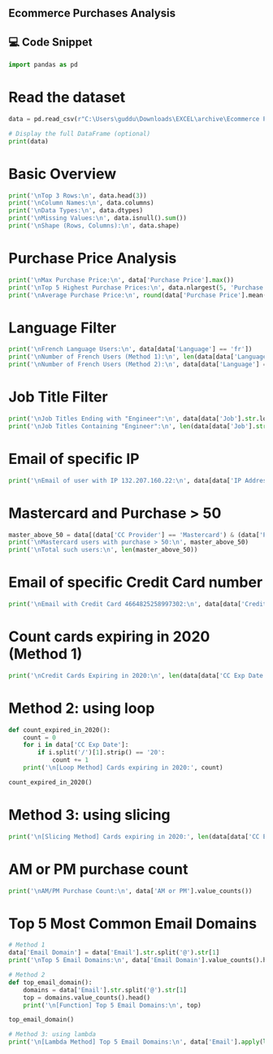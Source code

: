## Ecommerce Purchases Analysis
## 💻 Code Snippet


```python
import pandas as pd
```
# Read the dataset
```python
data = pd.read_csv(r"C:\Users\guddu\Downloads\EXCEL\archive\Ecommerce Purchases")

# Display the full DataFrame (optional)
print(data)
```
# Basic Overview
```python
print('\nTop 3 Rows:\n', data.head(3))
print('\nColumn Names:\n', data.columns)
print('\nData Types:\n', data.dtypes)
print('\nMissing Values:\n', data.isnull().sum())
print('\nShape (Rows, Columns):\n', data.shape)
```
# Purchase Price Analysis
```python
print('\nMax Purchase Price:\n', data['Purchase Price'].max())
print('\nTop 5 Highest Purchase Prices:\n', data.nlargest(5, 'Purchase Price'))
print('\nAverage Purchase Price:\n', round(data['Purchase Price'].mean(), 2))
```
# Language Filter
```python
print('\nFrench Language Users:\n', data[data['Language'] == 'fr'])
print('\nNumber of French Users (Method 1):\n', len(data[data['Language'] == 'fr']))
print('\nNumber of French Users (Method 2):\n', data[data['Language'] == 'fr'].count())
```

# Job Title Filter
```python
print('\nJob Titles Ending with "Engineer":\n', data[data['Job'].str.lower().str.endswith('engineer')])
print('\nJob Titles Containing "Engineer":\n', len(data[data['Job'].str.contains('engineer', case=False)]))
```
# Email of specific IP
```python
print('\nEmail of user with IP 132.207.160.22:\n', data[data['IP Address'] == "132.207.160.22"]['Email'])
```
# Mastercard and Purchase > 50
```python
master_above_50 = data[(data['CC Provider'] == 'Mastercard') & (data['Purchase Price'] > 50)]
print('\nMastercard users with purchase > 50:\n', master_above_50)
print('\nTotal such users:\n', len(master_above_50))
```
# Email of specific Credit Card number
```python
print('\nEmail with Credit Card 4664825258997302:\n', data[data['Credit Card'] == 4664825258997302]['Email'])
```
# Count cards expiring in 2020 (Method 1)
```python
print('\nCredit Cards Expiring in 2020:\n', len(data[data['CC Exp Date'].str.endswith('20')]))
```
# Method 2: using loop
```python
def count_expired_in_2020():
    count = 0
    for i in data['CC Exp Date']:
        if i.split('/')[1].strip() == '20':
            count += 1
    print('\n[Loop Method] Cards expiring in 2020:', count)

count_expired_in_2020()
```
# Method 3: using slicing
```python
print('\n[Slicing Method] Cards expiring in 2020:', len(data[data['CC Exp Date'].apply(lambda x: x[3:] == '20')]))
```
# AM or PM purchase count
```python
print('\nAM/PM Purchase Count:\n', data['AM or PM'].value_counts())
```
# Top 5 Most Common Email Domains
```python
# Method 1
data['Email Domain'] = data['Email'].str.split('@').str[1]
print('\nTop 5 Email Domains:\n', data['Email Domain'].value_counts().head())

# Method 2
def top_email_domain():
    domains = data['Email'].str.split('@').str[1]
    top = domains.value_counts().head()
    print('\n[Function] Top 5 Email Domains:\n', top)

top_email_domain()

# Method 3: using lambda
print('\n[Lambda Method] Top 5 Email Domains:\n', data['Email'].apply(lambda x: x.split('@')[1]).value_counts().head())
```
